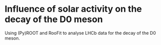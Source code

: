 Influence of solar activity on the decay of the D0 meson
===========

Using (Py)ROOT and RooFit to analyse LHCb data for the decay of the D0 meson.
